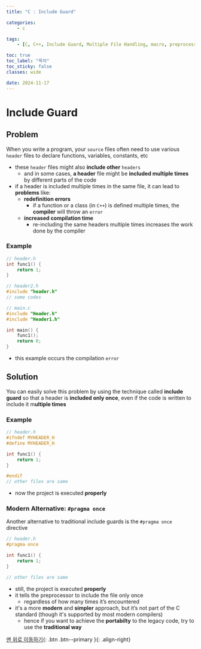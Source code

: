 ```yaml
---
title: "C : Include Guard"

categories:
    - c

tags:
    - [C, C++, Include Guard, Multiple File Handling, macro, preprocessing]

toc: true
toc_label: "목차"
toc_sticky: false
classes: wide

date: 2024-11-17
---
```


# Include Guard


## Problem
When you write a program, your `source` files often need to use various `header` files to declare functions, variables, constants, etc
- these `header` files might also **include other** `headers`
    * and in some cases, **a header** file might be **included multiple times** by different parts of the code
- if a header is included multiple times in the same file, it can lead to **problems** like:
    * **redefinition errors**
        + if a function or a class (in `C++`) is defined multiple times, the **compiler** will throw an `error`
    * **increased compilation time**
        + re-including the same headers multiple times increases the work done by the compiler

### Example
```c
// header.h
int func1() {
	return 1;
}
```
```c
// header2.h
#include "header.h"
// some codes
```
```c
// main.c
#include "Header.h"
#include "Header1.h"

int main() {
	func1();
	return 0;
}
```
- this example occurs the compilation `error`


## Solution
You can easily solve this problem by using the technique called **include guard** so that a header is **included only once**, even if the code is written to include it m**ultiple times**

### Example
```c
// header.h
#ifndef MYHEADER_H
#define MYHEADER_H

int func1() {
	return 1;
}

#endif
// other files are same
```
- now the project is executed **properly**

### Modern Alternative: `#pragma once`
Another alternative to traditional include guards is the `#pragma once` directive
```c++
// header.h
#pragma once

int func1() {
    return 1;
}

// other files are same
```
- still, the project is executed **properly**
- it tells the preprocessor to include the file only once
    * regardless of how many times it’s encountered
- it's a more **modern** and **simpler** approach, but it’s not part of the C standard (though it's supported by most modern compilers)
    * hence if you want to achieve the **portabilty** to the legacy code, try to use the **traditional way**


[맨 위로 이동하기](#){: .btn .btn--primary }{: .align-right}